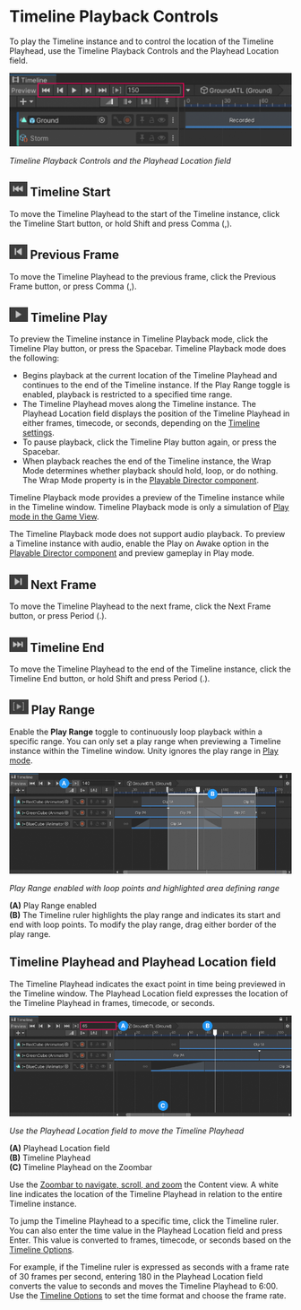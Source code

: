 # Timeline Playback Controls

To play the Timeline instance and to control the location of the Timeline Playhead, use the Timeline Playback Controls and the Playhead Location field.

![](images/spec-playback-ctrls.png)

_Timeline Playback Controls and the Playhead Location field_

## ![](images/button-tl-start.png) Timeline Start

To move the Timeline Playhead to the start of the Timeline instance, click the Timeline Start button, or hold Shift and press Comma (,).

## ![](images/button-tl-prev-frame.png) Previous Frame

To move the Timeline Playhead to the previous frame, click the Previous Frame button, or press Comma (,).

<a name="playbutton"></a>
## ![](images/button-tl-play.png) Timeline Play

To preview the Timeline instance in Timeline Playback mode, click the Timeline Play button, or press the Spacebar. Timeline Playback mode does the following:

* Begins playback at the current location of the Timeline Playhead and continues to the end of the Timeline instance. If the Play Range toggle is enabled, playback is restricted to a specified time range.
* The Timeline Playhead moves along the Timeline instance. The Playhead Location field displays the position of the Timeline Playhead in either frames, timecode, or seconds, depending on the [Timeline settings](tl-options.md).
* To pause playback, click the Timeline Play button again, or press the Spacebar.
* When playback reaches the end of the Timeline instance, the Wrap Mode determines whether playback should hold, loop, or do nothing. The Wrap Mode property is in the [Playable Director component](playable-director.md).

Timeline Playback mode provides a preview of the Timeline instance while in the Timeline window. Timeline Playback mode is only a simulation of [Play mode in the Game View](https://docs.unity3d.com/Manual/GameView.html).

The Timeline Playback mode does not support audio playback. To preview a Timeline instance with audio, enable the Play on Awake option in the [Playable Director component](playable-director.md) and preview gameplay in Play mode.

## ![](images/button-tl-next-frame.png) Next Frame

To move the Timeline Playhead to the next frame, click the Next Frame button, or press Period (.).

## ![](images/button-tl-end.png) Timeline End

To move the Timeline Playhead to the end of the Timeline instance, click the Timeline End button, or hold Shift and press Period (.).

<a name="playrange"></a>
## ![](images/button-tl-play-range.png) Play Range

Enable the **Play Range** toggle to continuously loop playback within a specific range. You can only set a play range when previewing a Timeline instance within the Timeline window. Unity ignores the play range in [Play mode](https://docs.unity3d.com/Manual/GameView.html).

![](images/tl-play-range.png)

_Play Range enabled with loop points and highlighted area defining range_

**(A)** Play Range enabled<br/>
**(B)** The Timeline ruler highlights the play range and indicates its start and end with loop points. To modify the play range, drag either border of the play range.<br/>

<a name="playheadlocation"></a>
## Timeline Playhead and Playhead Location field

The Timeline Playhead indicates the exact point in time being previewed in the Timeline window. The Playhead Location field expresses the location of the Timeline Playhead in frames, timecode, or seconds.

![](images/tl-playhead-location.png)

_Use the Playhead Location field to move the Timeline Playhead_

**(A)** Playhead Location field<br/>
**(B)** Timeline Playhead<br/>
**(C)** Timeline Playhead on the Zoombar<br/>

Use the [Zoombar to navigate, scroll, and zoom](clip-pan-zoom.md) the Content view. A white line indicates the location of the Timeline Playhead in relation to the entire Timeline instance.

To jump the Timeline Playhead to a specific time, click the Timeline ruler. You can also enter the time value in the Playhead Location field and press Enter. This value is converted to frames, timecode, or seconds based on the [Timeline Options](tl-options.md).

For example, if the Timeline ruler is expressed as seconds with a frame rate of 30 frames per second, entering 180 in the Playhead Location field converts the value to seconds and moves the Timeline Playhead to 6:00. Use the [Timeline Options](tl-options.md) to set the time format and choose the frame rate.
